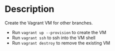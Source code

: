 # Description

Create the Vagrant VM for other branches.

- Run `vagrant up --provision` to create the VM
- Run `vagrant ssh` to ssh into the VM shell
- Run `vagrant destroy` to remove the existing VM